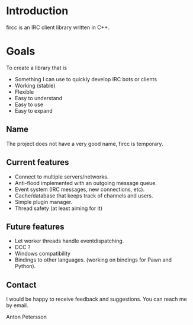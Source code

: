 # Introduction
fircc is an IRC client library written in C\+\+.

# Goals
To create a library that is

-	Something I can use to quickly develop IRC bots
	or clients
-   Working (stable)
-   Flexible
-   Easy to understand
-   Easy to use
-   Easy to expand

## Name
The project does not have a very good name, fircc is temporary.

## Current features

-   Connect to multiple servers/networks.
-   Anti-flood implemented with an outgoing message queue.
-   Event system (IRC messages, new connections, etc).
-   Cache/database that keeps track of channels and users.
-   Simple plugin manager.
-	Thread safety (at least aiming for it)

## Future features

-   Let worker threads handle eventdispatching.
-   DCC ?
-   Windows compatibility
-   Bindings to other languages. (working on bindings for Pawn and Python).

## Contact
I would be happy to receive feedback and
suggestions. You can reach me by email.

Anton Petersson <anton at anp dot nu>

